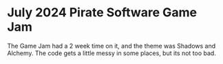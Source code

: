 # July 2024 Pirate Software Game Jam
 
The Game Jam had a 2 week time on it, and the theme was Shadows and Alchemy. The code gets a little messy in some places, but its not too bad. 
